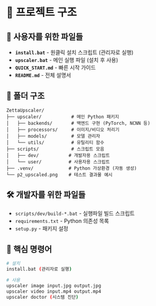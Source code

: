 # 📁 프로젝트 구조

## 🚀 사용자를 위한 파일들
- **`install.bat`** - 원클릭 설치 스크립트 (관리자로 실행)
- **`upscaler.bat`** - 메인 실행 파일 (설치 후 사용)
- **`QUICK_START.md`** - 빠른 시작 가이드
- **`README.md`** - 전체 설명서

## 📂 폴더 구조
```
ZettaUpscaler/
├── upscaler/           # 메인 Python 패키지
│   ├── backends/       # 백엔드 구현 (PyTorch, NCNN 등)
│   ├── processors/     # 이미지/비디오 처리기
│   ├── models/         # 모델 관리자
│   └── utils/          # 유틸리티 함수
├── scripts/            # 스크립트 모음
│   ├── dev/           # 개발자용 스크립트
│   └── user/          # 사용자용 스크립트
├── .venv/             # Python 가상환경 (자동 생성)
└── p2_upscaled.png    # 테스트 결과물 예시
```

## 🛠️ 개발자를 위한 파일들
- `scripts/dev/build-*.bat` - 실행파일 빌드 스크립트
- `requirements.txt` - Python 의존성 목록
- `setup.py` - 패키지 설정

## 🎯 핵심 명령어
```bash
# 설치
install.bat (관리자로 실행)

# 사용
upscaler image input.jpg output.jpg
upscaler video input.mp4 output.mp4
upscaler doctor (시스템 진단)
```